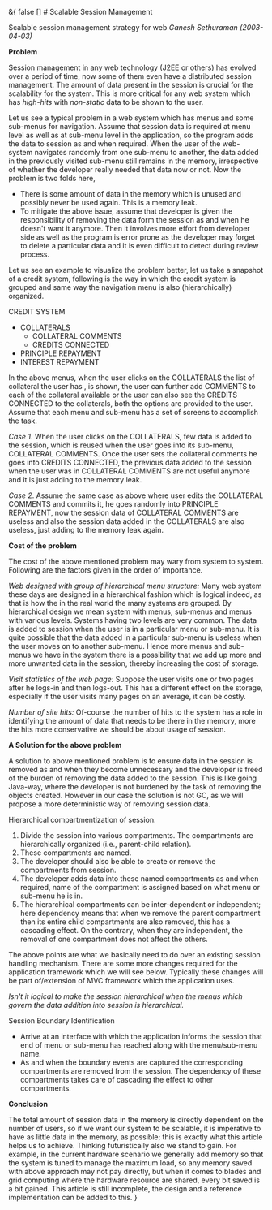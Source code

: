 &{<nil> false <nil> <nil> [] <nil> <nil> <nil> <nil> # Scalable Session Management

Scalable session management strategy for web
*Ganesh Sethuraman (2003-04-03)*

**Problem**

Session management in any web technology (J2EE or others) has evolved over a period of time, now some of them even have a distributed session management. The amount of data present in the session is crucial for the scalability for the system. This is more critical for any web system which has *high-hits* with *non-static* data to be shown to the user.

Let us see a typical problem in a web system which has menus and some sub-menus for navigation. Assume that session data is required at menu level as well as at sub-menu level in the application, so the program adds the data to session as and when required. When the user of the web-system navigates randomly from one sub-menu to another, the data added in the previously visited sub-menu still remains in the memory, irrespective of whether the developer really needed that data now or not. Now the problem is two folds here,

- There is some amount of data in the memory which is unused and possibly never be used again. This is a memory leak.
- To mitigate the above issue, assume that developer is given the responsibility of removing the data form the session as and when he doesn't want it anymore. Then it involves more effort from developer side as well as the program is error prone as the developer may forget to delete a particular data and it is even difficult to detect during review process.

Let us see an example to visualize the problem better, let us take a snapshot of a credit system, following is the way in which the credit system is grouped and same way the navigation menu is also (hierarchically) organized.

CREDIT SYSTEM

- COLLATERALS
    - COLLATERAL COMMENTS
    - CREDITS CONNECTED
- PRINCIPLE REPAYMENT
- INTEREST REPAYMENT

In the above menus, when the user clicks on the COLLATERALS the list of collateral the user has , is shown, the user can further add COMMENTS to each of the collateral available or the user can also see the CREDITS CONNECTED to the collaterals, both the options are provided to the user. Assume that each menu and sub-menu has a set of screens to accomplish the task.

*Case 1*. When the user clicks on the COLLATERALS, few data is added to the session, which is reused when the user goes into its sub-menu, COLLATERAL COMMENTS. Once the user sets the collateral comments he goes into CREDITS CONNECTED, the previous data added to the session when the user was in COLLATERAL COMMENTS are not useful anymore and it is just adding to the memory leak.

*Case 2*. Assume the same case as above where user edits the COLLATERAL COMMENTS and commits it, he goes randomly into PRINCIPLE REPAYMENT, now the session data of COLLATERAL COMMENTS are useless and also the session data added in the COLLATERALS are also useless, just adding to the memory leak again.

**Cost of the problem**

The cost of the above mentioned problem may wary from system to system. Following are the factors given in the order of importance.

*Web designed with group of hierarchical menu structure:* Many web system these days are designed in a hierarchical fashion which is logical indeed, as that is how the in the real world the many systems are grouped. By hierarchical design we mean system with menus, sub-menus and menus with various levels. Systems having two levels are very common. The data is added to session when the user is in a particular menu or sub-menu. It is quite possible that the data added in a particular sub-menu is useless when the user moves on to another sub-menu. Hence more menus and sub-menus we have in the system there is a possibility that we add up more and more unwanted data in the session, thereby increasing the cost of storage.

*Visit statistics of the web page:* Suppose the user visits one or two pages after he logs-in and then logs-out. This has a different effect on the storage, especially if the user visits many pages on an average, it can be costly.

*Number of site hits:* Of-course the number of hits to the system has a role in identifying the amount of data that needs to be there in the memory, more the hits more conservative we should be about usage of session.

**A Solution for the above problem**

A solution to above mentioned problem is to ensure data in the session is removed as and when they become unnecessary and the developer is freed of the burden of removing the data added to the session. This is like going Java-way, where the developer is not burdened by the task of removing the objects created. However in our case the solution is not GC, as we will propose a more deterministic way of removing session data.

Hierarchical compartmentization of session.

1.  Divide the session into various compartments. The compartments are hierarchically organized (i.e., parent-child relation).
2.  These compartments are named.
3.  The developer should also be able to create or remove the compartments from session.
4.  The developer adds data into these named compartments as and when required, name of the compartment is assigned based on what menu or sub-menu he is in.
5.  The hierarchical compartments can be inter-dependent or independent; here dependency means that when we remove the parent compartment then its entire child compartments are also removed, this has a cascading effect. On the contrary, when they are independent, the removal of one compartment does not affect the others.

The above points are what we basically need to do over an existing session handling mechanism. There are some more changes required for the application framework which we will see below. Typically these changes will be part of/extension of MVC framework which the application uses.

*Isn't it logical to make the session hierarchical when the menus which govern the data addition into session is hierarchical.*

Session Boundary Identification

- Arrive at an interface with which the application informs the session that end of menu or sub-menu has reached along with the menu/sub-menu name.
- As and when the boundary events are captured the corresponding compartments are removed from the session. The dependency of these compartments takes care of cascading the effect to other compartments.

**Conclusion**

The total amount of session data in the memory is directly dependent on the number of users, so if we want our system to be scalable, it is imperative to have as little data in the memory, as possible; this is exactly what this article helps us to achieve. Thinking futuristically also we stand to gain. For example, in the current hardware scenario we generally add memory so that the system is tuned to manage the maximum load, so any memory saved with above approach may not pay directly, but when it comes to blades and grid computing where the hardware resource are shared, every bit saved is a bit gained. This article is still incomplete, the design and a reference implementation can be added to this.
}